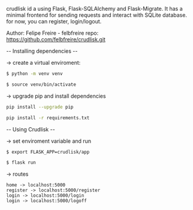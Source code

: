 crudlisk id a using Flask, Flask-SQLAlchemy and Flask-Migrate. It has a minimal frontend for 
sending requests and interact with SQLite database. for now, you can register, login/logout.

Author: Felipe Freire - felbfreire
repo: https://github.com/felbfreire/crudlisk.git


-- Installing dependencies --

-> create a virtual enviroment:
```bash
$ python -m venv venv

$ source venv/bin/activate
```

-> upgrade pip and install dependencies

```bash
pip install --upgrade pip

pip install -r requirements.txt
```

-- Using Crudlisk --

-> set enviroment variable and run

```bash
$ export FLASK_APP=crudlisk/app

$ flask run
```

-> routes

	home -> localhost:5000
	register -> localhost:5000/register
	login -> localhost:5000/login
	login -> localhost:5000/logoff

